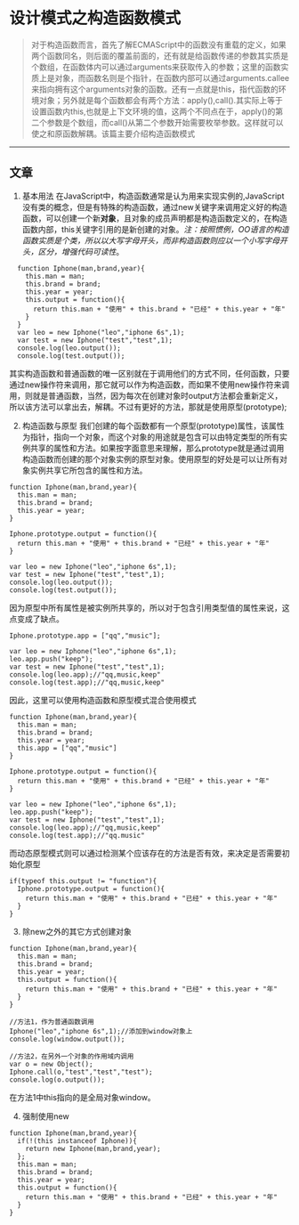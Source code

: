 # 设计模式之构造函数模式

> 对于构造函数而言，首先了解ECMAScript中的函数没有重载的定义，如果两个函数同名，则后面的覆盖前面的，还有就是给函数传递的参数其实质是个数组，在函数体内可以通过arguments来获取传入的参数；这里的函数实质上是对象，而函数名则是个指针，在函数内部可以通过arguments.callee来指向拥有这个arguments对象的函数。还有一点就是this，指代函数的环境对象；另外就是每个函数都会有两个方法：apply(),call().其实际上等于设置函数内this,也就是上下文环境的值，这两个不同点在于，apply()的第二个参数是个数组，而call()从第二个参数开始需要枚举参数。这样就可以使之和原函数解耦。该篇主要介绍构造函数模式

***

## 文章

1. 基本用法
在JavaScript中，构造函数通常是认为用来实现实例的,JavaScript没有类的概念，但是有特殊的构造函数，通过new关键字来调用定义好的构造函数，可以创建一个新**对象**，且对象的成员声明都是构造函数定义的，在构造函数内部，this关键字引用的是新创建的对象。*注：按照惯例，OO语言的构造函数实质是个类，所以以大写字母开头，而非构造函数则应以一个小写字母开头，区分，增强代码可读性*。
```
  function Iphone(man,brand,year){
    this.man = man;
    this.brand = brand;
    this.year = year;
    this.output = function(){
      return this.man + "使用" + this.brand + "已经" + this.year + "年"
    }
  }
  var leo = new Iphone("leo","iphone 6s",1);
  var test = new Iphone("test","test",1);
  console.log(leo.output());
  console.log(test.output());
```
其实构造函数和普通函数的唯一区别就在于调用他们的方式不同，任何函数，只要通过new操作符来调用，那它就可以作为构造函数，而如果不使用new操作符来调用，则就是普通函数，当然，因为每次在创建对象时output方法都会重新定义，所以该方法可以拿出去，解耦。不过有更好的方法，那就是使用原型(prototype);

2. 构造函数与原型
我们创建的每个函数都有一个原型(prototype)属性，该属性为指针，指向一个对象，而这个对象的用途就是包含可以由特定类型的所有实例共享的属性和方法。如果按字面意思来理解，那么prototype就是通过调用构造函数而创建的那个对象实例的原型对象。使用原型的好处是可以让所有对象实例共享它所包含的属性和方法。
```
function Iphone(man,brand,year){
  this.man = man;
  this.brand = brand;
  this.year = year;
}

Iphone.prototype.output = function(){
  return this.man + "使用" + this.brand + "已经" + this.year + "年"
}

var leo = new Iphone("leo","iphone 6s",1);
var test = new Iphone("test","test",1);
console.log(leo.output());
console.log(test.output());
```
因为原型中所有属性是被实例所共享的，所以对于包含引用类型值的属性来说，这点变成了缺点。
```
Iphone.prototype.app = ["qq","music"];

var leo = new Iphone("leo","iphone 6s",1);
leo.app.push("keep");
var test = new Iphone("test","test",1);
console.log(leo.app);//"qq,music,keep"
console.log(test.app);//"qq,music,keep"
```
因此，这里可以使用构造函数和原型模式混合使用模式
```
function Iphone(man,brand,year){
  this.man = man;
  this.brand = brand;
  this.year = year;
  this.app = ["qq","music"]
}

Iphone.prototype.output = function(){
  return this.man + "使用" + this.brand + "已经" + this.year + "年"
}

var leo = new Iphone("leo","iphone 6s",1);
leo.app.push("keep");
var test = new Iphone("test","test",1);
console.log(leo.app);//"qq,music,keep"
console.log(test.app);//"qq.music"
```
而动态原型模式则可以通过检测某个应该存在的方法是否有效，来决定是否需要初始化原型
```
if(typeof this.output != "function"){
  Iphone.prototype.output = function(){
    return this.man + "使用" + this.brand + "已经" + this.year + "年"
  }
}
```

3. 除new之外的其它方式创建对象
```
function Iphone(man,brand,year){
  this.man = man;
  this.brand = brand;
  this.year = year;
  this.output = function(){
    return this.man + "使用" + this.brand + "已经" + this.year + "年"
  }
}

//方法1，作为普通函数调用
Iphone("leo","iphone 6s",1);//添加到window对象上
console.log(window.output());

//方法2，在另外一个对象的作用域内调用
var o = new Object();
Iphone.call(o,"test","test","test");
console.log(o.output());
```
在方法1中this指向的是全局对象window。

4. 强制使用new
```
function Iphone(man,brand,year){
  if(!(this instanceof Iphone)){
    return new Iphone(man,brand,year);
  };
  this.man = man;
  this.brand = brand;
  this.year = year;
  this.output = function(){
    return this.man + "使用" + this.brand + "已经" + this.year + "年"
  }
}
```
